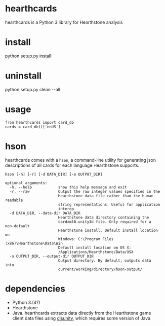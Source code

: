 # hearthcards
hearthcards is a Python 3 library for Hearthstone analysis

# install
  python setup.py install

# uninstall
  python setup.py clean --all

# usage
    from hearthcards import card_db
    cards = card_db()['enUS']

# hson
hearthcards comes with a `hson`, a command-line utility for generating json descriptions of all cards for each language Hearthstone supports.

    hson [-h] [-r] [-d DATA_DIR] [-o OUTPUT_DIR]
  
    optional arguments:
      -h, --help            show this help message and exit
      -r, --raw             Output the raw integer values specified in the
                            Hearthstone data file rather than the human readable
                            string representations. Useful for application
                            interop.
      -d DATA_DIR, --data-dir DATA_DIR
                            Hearthstone data directory containing the
                            cardxml0.unity3d file. Only required for a non-default
                            Hearthstone install. Default install location on
                            Windows: C:\Program Files (x86)\Hearthstone\Data\Win
                            Default install location on OS X:
                            /Applications/Hearthstone/Data/OSX
      -o OUTPUT_DIR, --output-dir OUTPUT_DIR
                            Output directory. By default, outputs data into
                            current/working/directory/hson-output/

# dependencies
- Python 3.(4?)
- Hearthstone
- Java. hearthcards extracts data directly from the Hearthstone game client data files using [disunity](https://github.com/ata4/disunity), which requires some version of Java. 
